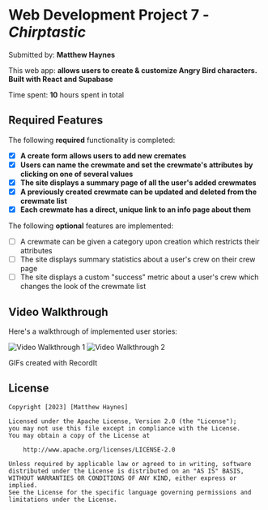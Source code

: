 # Web Development Project 7 - *Chirptastic*

Submitted by: **Matthew Haynes**

This web app: **allows users to create & customize Angry Bird characters. Built with React and Supabase**

Time spent: **10** hours spent in total

## Required Features

The following **required** functionality is completed:

- [X] **A create form allows users to add new cremates**
- [X] **Users can name the crewmate and set the crewmate's attributes by clicking on one of several values**
- [X] **The site displays a summary page of all the user's added crewmates**
- [X] **A previously created crewmate can be updated and deleted from the crewmate list**
- [X] **Each crewmate has a direct, unique link to an info page about them**

The following **optional** features are implemented:

- [ ] A crewmate can be given a category upon creation which restricts their attributes
- [ ] The site displays summary statistics about a user's crew on their crew page 
- [ ] The site displays a custom "success" metric about a user's crew which changes the look of the crewmate list

## Video Walkthrough

Here's a walkthrough of implemented user stories:

<img src='http://g.recordit.co/4rOB1LUWSJ.gif' title='Video Walkthrough' width='' alt='Video Walkthrough 1' />
<img src='http://g.recordit.co/SdZtz3zDif.gif' title='Video Walkthrough' width='' alt='Video Walkthrough 2' />

GIFs created with RecordIt

## License

    Copyright [2023] [Matthew Haynes]

    Licensed under the Apache License, Version 2.0 (the "License");
    you may not use this file except in compliance with the License.
    You may obtain a copy of the License at

        http://www.apache.org/licenses/LICENSE-2.0

    Unless required by applicable law or agreed to in writing, software
    distributed under the License is distributed on an "AS IS" BASIS,
    WITHOUT WARRANTIES OR CONDITIONS OF ANY KIND, either express or implied.
    See the License for the specific language governing permissions and
    limitations under the License.
